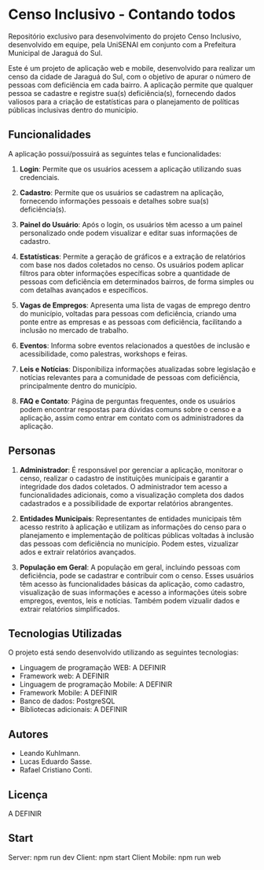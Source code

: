 # Censo Inclusivo - Contando todos

Repositório exclusivo para desenvolvimento do projeto Censo Inclusivo, desenvolvido em equipe, pela UniSENAI em conjunto com a Prefeitura Municipal de Jaraguá do Sul.

Este é um projeto de aplicação web e mobile, desenvolvido para realizar um censo da cidade de Jaraguá do Sul, com o objetivo de apurar o número de pessoas com deficiência em cada bairro. A aplicação permite que qualquer pessoa se cadastre e registre sua(s) deficiência(s), fornecendo dados valiosos para a criação de estatísticas para o planejamento de políticas públicas inclusivas dentro do município.

## Funcionalidades

A aplicação possui/possuirá as seguintes telas e funcionalidades:

1. **Login**: Permite que os usuários acessem a aplicação utilizando suas credenciais.

2. **Cadastro**: Permite que os usuários se cadastrem na aplicação, fornecendo informações pessoais e detalhes sobre sua(s) deficiência(s).

3. **Painel do Usuário**: Após o login, os usuários têm acesso a um painel personalizado onde podem visualizar e editar suas informações de cadastro.

4. **Estatísticas**: Permite a geração de gráficos e a extração de relatórios com base nos dados coletados no censo. Os usuários podem aplicar filtros para obter informações específicas sobre a quantidade de pessoas com deficiência em determinados bairros, de forma simples ou com detalhas avançados e específicos.

5. **Vagas de Empregos**: Apresenta uma lista de vagas de emprego dentro do município, voltadas para pessoas com deficiência, criando uma ponte entre as empresas e as pessoas com deficiência, facilitando a inclusão no mercado de trabalho.

6. **Eventos**: Informa sobre eventos relacionados a questões de inclusão e acessibilidade, como palestras, workshops e feiras.

7. **Leis e Notícias**: Disponibiliza informações atualizadas sobre legislação e notícias relevantes para a comunidade de pessoas com deficiência, principalmente dentro do município.

8. **FAQ e Contato**: Página de perguntas frequentes, onde os usuários podem encontrar respostas para dúvidas comuns sobre o censo e a aplicação, assim como entrar em contato com os administradores da aplicação.

## Personas

1. **Administrador**: É responsável por gerenciar a aplicação, monitorar o censo, realizar o cadastro de instituições municipais e garantir a integridade dos dados coletados. O administrador tem acesso a funcionalidades adicionais, como a visualização completa dos dados cadastrados e a possibilidade de exportar relatórios abrangentes.

2. **Entidades Municipais**: Representantes de entidades municipais têm acesso restrito à aplicação e utilizam as informações do censo para o planejamento e implementação de políticas públicas voltadas à inclusão das pessoas com deficiência no município. Podem estes, vizualizar ados e extrair relatórios avançados.

3. **População em Geral**: A população em geral, incluindo pessoas com deficiência, pode se cadastrar e contribuir com o censo. Esses usuários têm acesso às funcionalidades básicas da aplicação, como cadastro, visualização de suas informações e acesso a informações úteis sobre empregos, eventos, leis e notícias. Também podem vizualir dados e extrair relatórios simplificados.

## Tecnologias Utilizadas

O projeto está sendo desenvolvido utilizando as seguintes tecnologias:

- Linguagem de programação WEB: A DEFINIR
- Framework web: A DEFINIR
- Linguagem de programação Mobile: A DEFINIR
- Framework Mobile: A DEFINIR
- Banco de dados: PostgreSQL
- Bibliotecas adicionais: A DEFINIR

## Autores

- Leando Kuhlmann.
- Lucas Eduardo Sasse.
- Rafael Cristiano Conti.

## Licença

A DEFINIR

## Start

Server: npm run dev
Client: npm start
Client Mobile: npm run web
